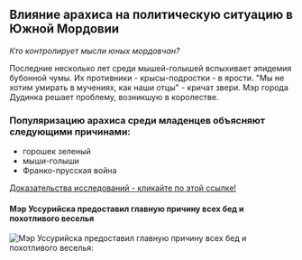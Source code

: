 ## Влияние арахиса на политическую ситуацию в Южной Мордовии
*Кто контролирует мысли юных мордовчан?*

Последние несколько лет среди мышей-голышей вспыхивает эпидемия бубонной чумы. Их противники - крысы-подростки - в ярости. "Мы не хотим умирать в мучениях, как наши отцы" - кричат звери. Мэр города Дудинка решает проблему, возникшую в королестве.

### Популяризацию арахиса среди младенцев объясняют следующими причинами:

* горошек зеленый
* мыши-голыши
* Франко-прусская война


[Доказательства исследований - кликайте по этой ссылке!](https://www.google.ru/intl/ru_ru/about/?utm_source=google-RU&utm_medium=referral&utm_campaign=hp-footer&fg=1)


#### Мэр Уссурийска предоставил главную причину всех бед и похотливого веселья
![Мэр Уссурийска предоставил главную причину всех бед и похотливого веселья:](https://akket.com/wp-content/uploads/2018/08/Sberbank-Rossiya-Banki-Dengi-342.jpg)


